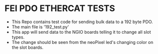 # FEI PDO ETHERCAT TESTS

- This Repo contains test code for sending bulk data to a 192 byte PDO.
- The main file is '192_test.py'
- This app will send data to the NGIO boards telling it to change all slot types.
- The change should be seen from the neoPixel led's changing color on the slot boards.
